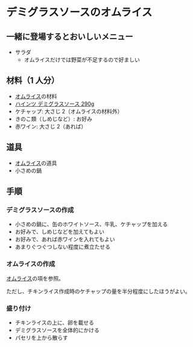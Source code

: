 # デミグラスソースのオムライス

## 一緒に登場するとおいしいメニュー

- サラダ
  - オムライスだけでは野菜が不足するので好ましい

## 材料（1 人分）

- [オムライス](https://github.com/Ishotihadus/recipe/blob/main/%E6%B4%8B%E9%A3%9F/%E3%82%AA%E3%83%A0%E3%83%A9%E3%82%A4%E3%82%B9.md)の材料
- [ハインツ デミグラスソース 290g](https://www.heinz.jp/product/100147200002)
- ケチャップ: 大さじ 2（オムライスの材料外）
- きのこ類（しめじなど）: お好み
- 赤ワイン: 大さじ 2（あれば）

## 道具

- [オムライス](https://github.com/Ishotihadus/recipe/blob/main/%E6%B4%8B%E9%A3%9F/%E3%82%AA%E3%83%A0%E3%83%A9%E3%82%A4%E3%82%B9.md)の道具
- 小さめの鍋

## 手順

### デミグラスソースの作成

- 小さめの鍋に、缶のホワイトソース、牛乳、ケチャップを加える
- お好みで、しめじなどを加えてもよい
- お好みで、あれば赤ワインを入れてもよい
- あまりぐつぐつしない程度に煮立たせる

### オムライスの作成

[オムライス](https://github.com/Ishotihadus/recipe/blob/main/%E6%B4%8B%E9%A3%9F/%E3%82%AA%E3%83%A0%E3%83%A9%E3%82%A4%E3%82%B9.md)の項を参照。

ただし、チキンライス作成時のケチャップの量を半分程度にしたほうがよい。

### 盛り付け

- チキンライスの上に、卵を載せる
- デミグラスソースを全体的にかける
- パセリを上から散らす
